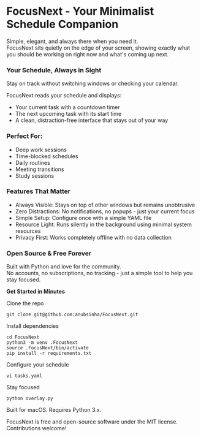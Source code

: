 # FocusNext - Your Minimalist Schedule Companion

Simple, elegant, and always there when you need it.   
FocusNext sits quietly on the edge of your screen, showing exactly what you should be working on right now and what's coming up next.

### Your Schedule, Always in Sight
Stay on track without switching windows or checking your calendar.    

FocusNext reads your schedule and displays:  
- Your current task with a countdown timer
- The next upcoming task with its start time
- A clean, distraction-free interface that stays out of your way


### Perfect For:

- Deep work sessions  
- Time-blocked schedules  
- Daily routines  
- Meeting transitions  
- Study sessions

### Features That Matter

- Always Visible: Stays on top of other windows but remains unobtrusive  
- Zero Distractions: No notifications, no popups - just your current focus  
- Simple Setup: Configure once with a simple YAML file  
- Resource Light: Runs silently in the background using minimal system resources  
- Privacy First: Works completely offline with no data collection  


### Open Source & Free Forever
Built with Python and love for the community.   
No accounts, no subscriptions, no tracking - just a simple tool to help you stay focused.

**Get Started in Minutes**    

Clone the repo  
```
git clone git@github.com:anubsinha/FocusNext.git
```

Install dependencies
```
cd FocusNext
python3 -m venv .FocusNext
source .FocusNext/bin/activate
pip install -r requirements.txt
```

Configure your schedule
```
vi tasks.yaml
```

Stay focused
```
python overlay.py
```

Built for macOS. Requires Python 3.x.  

FocusNext is free and open-source software under the MIT license.   
Contributions welcome!

